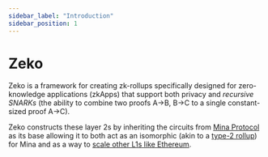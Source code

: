 ```yaml
---
sidebar_label: "Introduction"
sidebar_position: 1
---
```



# Zeko

Zeko is a framework for creating zk-rollups specifically designed for zero-knowledge applications (zkApps) that support both privacy and *recursive SNARKs* (the ability to combine two proofs A→B, B→C to a single constant-sized proof A→C).

Zeko constructs these layer 2s by inheriting the circuits from [Mina Protocol](https://minaprotocol.com/) as its base allowing it to both act as an isomorphic (akin to a [type-2 rollup](https://vitalik.eth.limo/general/2022/08/04/zkevm.html)) for Mina and as a way to [scale other L1s like Ethereum](https://blog.paimastudios.com/paima-zk-layer).
